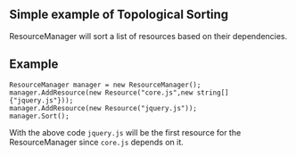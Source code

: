 ## Simple example of Topological Sorting

ResourceManager will sort a list of resources based on their dependencies.

## Example

```
ResourceManager manager = new ResourceManager();
manager.AddResource(new Resource("core.js",new string[] {"jquery.js"}));
manager.AddResource(new Resource("jquery.js"));
manager.Sort();
```

With the above code `jquery.js` will be the first resource for the ResourceManager since `core.js` depends on it.